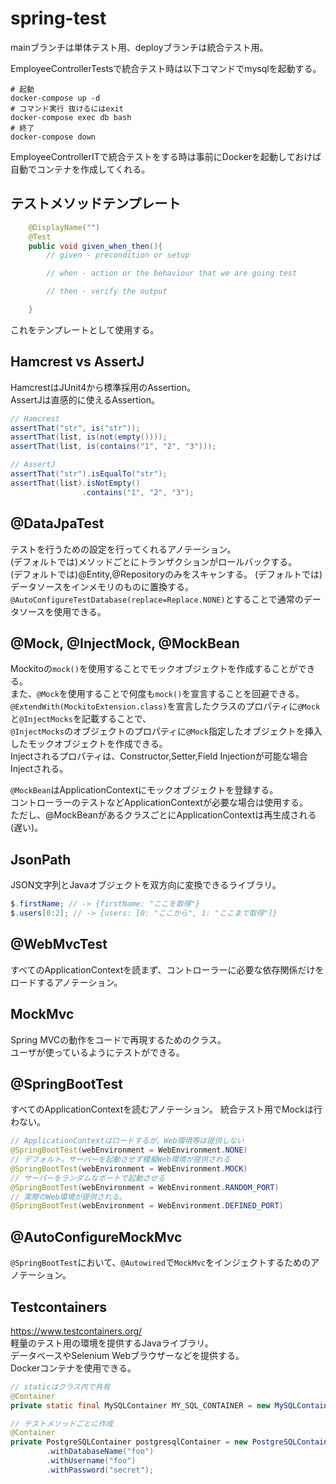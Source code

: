 # spring-test

mainブランチは単体テスト用、deployブランチは統合テスト用。

EmployeeControllerTestsで統合テスト時は以下コマンドでmysqlを起動する。
```shell
# 起動
docker-compose up -d
# コマンド実行 抜けるにはexit
docker-compose exec db bash
# 終了
docker-compose down
```

EmployeeControllerITで統合テストをする時は事前にDockerを起動しておけば自動でコンテナを作成してくれる。

## テストメソッドテンプレート

```java
    @DisplayName("")
    @Test
    public void given_when_then(){
        // given - precondition or setup

        // when - action or the behaviour that we are going test

        // then - verify the output

    }
```
これをテンプレートとして使用する。

## Hamcrest vs AssertJ

HamcrestはJUnit4から標準採用のAssertion。  
AssertJは直感的に使えるAssertion。

```java
// Hamcrest
assertThat("str", is("str"));
assertThat(list, is(not(empty())));
assertThat(list, is(contains("1", "2", "3")));

// AssertJ
assertThat("str").isEqualTo("str");
assertThat(list).isNotEmpty()
                .contains("1", "2", "3");
```

## @DataJpaTest

テストを行うための設定を行ってくれるアノテーション。  
(デフォルトでは)メソッドごとにトランザクションがロールバックする。  
(デフォルトでは)@Entity,@Repositoryのみをスキャンする。
(デフォルトでは)データソースをインメモリのものに置換する。  
`@AutoConfigureTestDatabase(replace=Replace.NONE)`とすることで通常のデータソースを使用できる。

## @Mock, @InjectMock, @MockBean

Mockitoの`mock()`を使用することでモックオブジェクトを作成することができる。  
また、`@Mock`を使用することで何度も`mock()`を宣言することを回避できる。  
`@ExtendWith(MockitoExtension.class)`を宣言したクラスのプロパティに`@Mock`と`@InjectMocks`を記載することで、  
`@InjectMocks`のオブジェクトのプロパティに`@Mock`指定したオブジェクトを挿入したモックオブジェクトを作成できる。  
Injectされるプロパティは、Constructor,Setter,Field Injectionが可能な場合Injectされる。

`@MockBean`はApplicationContextにモックオブジェクトを登録する。  
コントローラーのテストなどApplicationContextが必要な場合は使用する。  
ただし、@MockBeanがあるクラスごとにApplicationContextは再生成される(遅い)。

## JsonPath

JSON文字列とJavaオブジェクトを双方向に変換できるライブラリ。

```java
$.firstName; // -> {firstName: "ここを取得"}
$.users[0:2]; // -> {users: [0: "ここから", 1: "ここまで取得"]}
```

## @WebMvcTest

すべてのApplicationContextを読まず、コントローラーに必要な依存関係だけをロードするアノテーション。  

## MockMvc

Spring MVCの動作をコードで再現するためのクラス。  
ユーザが使っているようにテストができる。

## @SpringBootTest

すべてのApplicationContextを読むアノテーション。
統合テスト用でMockは行わない。

```java
// ApplicationContextはロードするが、Web環境等は提供しない
@SpringBootTest(webEnvironment = WebEnvironment.NONE)
// デフォルト。サーバーを起動させず模擬Web環境が提供される
@SpringBootTest(webEnvironment = WebEnvironment.MOCK)
// サーバーをランダムなポートで起動させる
@SpringBootTest(webEnvironment = WebEnvironment.RANDOM_PORT)
// 実際のWeb環境が提供される。
@SpringBootTest(webEnvironment = WebEnvironment.DEFINED_PORT)
```

## @AutoConfigureMockMvc

`@SpringBootTest`において、`@Autowired`で`MockMvc`をインジェクトするためのアノテーション。

## Testcontainers

https://www.testcontainers.org/  
軽量のテスト用の環境を提供するJavaライブラリ。  
データベースやSelenium Webブラウザーなどを提供する。  
Dockerコンテナを使用できる。  

```java
// staticはクラス内で共有
@Container
private static final MySQLContainer MY_SQL_CONTAINER = new MySQLContainer();

// テストメソッドごとに作成
@Container
private PostgreSQLContainer postgresqlContainer = new PostgreSQLContainer()
        .withDatabaseName("foo")
        .withUsername("foo")
        .withPassword("secret");    
```
